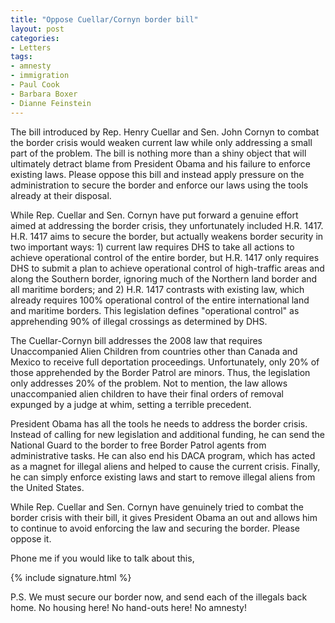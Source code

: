 ```yaml
---
title: "Oppose Cuellar/Cornyn border bill"
layout: post
categories:
- Letters
tags:
- amnesty
- immigration
- Paul Cook
- Barbara Boxer
- Dianne Feinstein
---
```


The bill introduced by Rep. Henry Cuellar and Sen. John Cornyn to combat the border crisis would weaken current law while only addressing a small part of the problem. The bill is nothing more than a shiny object that will ultimately detract blame from President Obama and his failure to enforce existing laws. Please oppose this bill and instead apply pressure on the administration to secure the border and enforce our laws using the tools already at their disposal.

While Rep. Cuellar and Sen. Cornyn have put forward a genuine effort aimed at addressing the border crisis, they unfortunately included H.R. 1417. H.R. 1417 aims to secure the border, but actually weakens border security in two important ways: 1) current law requires DHS to take all actions to achieve operational control of the entire border, but H.R. 1417 only requires DHS to submit a plan to achieve operational control of high-traffic areas and along the Southern border, ignoring much of the Northern land border and all maritime borders; and 2) H.R. 1417 contrasts with existing law, which already requires 100% operational control of the entire international land and maritime borders. This legislation defines "operational control" as apprehending 90% of illegal crossings as determined by DHS.

The Cuellar-Cornyn bill addresses the 2008 law that requires Unaccompanied Alien Children from countries other than Canada and Mexico to receive full deportation proceedings. Unfortunately, only 20% of those apprehended by the Border Patrol are minors. Thus, the legislation only addresses 20% of the problem. Not to mention, the law allows unaccompanied alien children to have their final orders of removal expunged by a judge at whim, setting a terrible precedent.

President Obama has all the tools he needs to address the border crisis. Instead of calling for new legislation and additional funding, he can send the National Guard to the border to free Border Patrol agents from administrative tasks. He can also end his DACA program, which has acted as a magnet for illegal aliens and helped to cause the current crisis. Finally, he can simply enforce existing laws and start to remove illegal aliens from the United States.

While Rep. Cuellar and Sen. Cornyn have genuinely tried to combat the border crisis with their bill, it gives President Obama an out and allows him to continue to avoid enforcing the law and securing the border. Please oppose it.

Phone me if you would like to talk about this,

{% include signature.html %}

P.S. We must secure our border now, and send each of the illegals back home. No housing here! No hand-outs here! No amnesty!